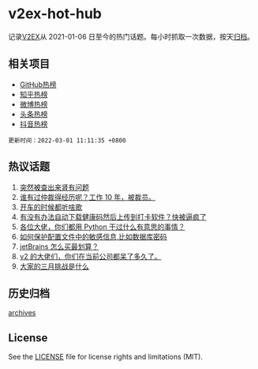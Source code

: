 # v2ex-hot-hub

 记录[V2EX](https://www.v2ex.com/)从 2021-01-06 日至今的热门话题。每小时抓取一次数据，按天[归档](archives)。
 
 ## 相关项目

- [GitHub热榜](https://github.com/lonnyzhang423/github-hot-hub)
- [知乎热榜](https://github.com/lonnyzhang423/zhihu-hot-hub)
- [微博热榜](https://github.com/lonnyzhang423/weibo-hot-hub)
- [头条热榜](https://github.com/lonnyzhang423/toutiao-hot-hub)
- [抖音热榜](https://github.com/lonnyzhang423/douyin-hot-hub)


 `更新时间：2022-03-01 11:11:35 +0800`

## 热议话题

1. [突然被查出来肾有问题](https://www.v2ex.com/t/836925)
1. [谁有过仲裁得经历呢？工作 10 年，被裁员。](https://www.v2ex.com/t/836863)
1. [开车的时候都听啥歌](https://www.v2ex.com/t/836876)
1. [有没有办法自动下载健康码然后上传到打卡软件？快被逼疯了](https://www.v2ex.com/t/836899)
1. [各位大佬，你们都用 Python 干过什么有意思的事情？](https://www.v2ex.com/t/836875)
1. [如何保护配置文件中的敏感信息,比如数据库密码](https://www.v2ex.com/t/836944)
1. [jetBrains 怎么买最划算？](https://www.v2ex.com/t/836918)
1. [v2 的大佬们，你们在当前公司都呆了多久了。](https://www.v2ex.com/t/837064)
1. [大家的三月挑战是什么](https://www.v2ex.com/t/837055)

## 历史归档

[archives](archives)

## License

See the [LICENSE](LICENSE) file for license rights and limitations (MIT).
